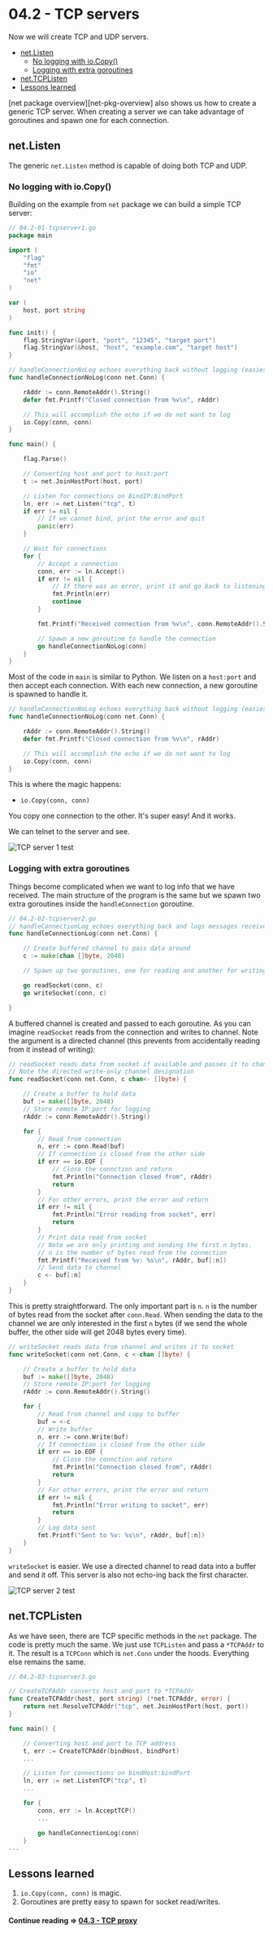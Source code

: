 # 04.2 - TCP servers
Now we will create TCP and UDP servers.

<!-- MarkdownTOC -->

- [net.Listen](#netlisten)
    - [No logging with io.Copy\(\)](#no-logging-with-iocopy)
    - [Logging with extra goroutines](#logging-with-extra-goroutines)
- [net.TCPListen](#nettcplisten)
- [Lessons learned](#lessons-learned)

<!-- /MarkdownTOC -->


[net package overview][net-pkg-overview] also shows us how to create a generic TCP server. When creating a server we can take advantage of goroutines and spawn one for each connection.

<a name="netlisten"></a>
## net.Listen
The generic `net.Listen` method is capable of doing both TCP and UDP.

<a name="no-logging-with-iocopy"></a>
### No logging with io.Copy()
Building on the example from `net` package we can build a simple TCP server:

``` go
// 04.2-01-tcpserver1.go
package main

import (
    "flag"
    "fmt"
    "io"
    "net"
)

var (
    host, port string
)

func init() {
    flag.StringVar(&port, "port", "12345", "target port")
    flag.StringVar(&host, "host", "example.com", "target host")
}

// handleConnectionNoLog echoes everything back without logging (easiest)
func handleConnectionNoLog(conn net.Conn) {

    rAddr := conn.RemoteAddr().String()
    defer fmt.Printf("Closed connection from %v\n", rAddr)

    // This will accomplish the echo if we do not want to log
    io.Copy(conn, conn)
}

func main() {

    flag.Parse()

    // Converting host and port to host:port
    t := net.JoinHostPort(host, port)

    // Listen for connections on BindIP:BindPort
    ln, err := net.Listen("tcp", t)
    if err != nil {
        // If we cannot bind, print the error and quit
        panic(err)
    }

    // Wait for connections
    for {
        // Accept a connection
        conn, err := ln.Accept()
        if err != nil {
            // If there was an error, print it and go back to listening
            fmt.Println(err)
            continue
        }

        fmt.Printf("Received connection from %v\n", conn.RemoteAddr().String())

        // Spawn a new goroutine to handle the connection
        go handleConnectionNoLog(conn)
    }
}
```

Most of the code in `main` is similar to Python. We listen on a `host:port` and then accept each connection. With each new connection, a new goroutine is spawned to handle it.

``` go
// handleConnectionNoLog echoes everything back without logging (easiest)
func handleConnectionNoLog(conn net.Conn) {

    rAddr := conn.RemoteAddr().String()
    defer fmt.Printf("Closed connection from %v\n", rAddr)

    // This will accomplish the echo if we do not want to log
    io.Copy(conn, conn)
}
```

This is where the magic happens:

- `io.Copy(conn, conn)`

You copy one connection to the other. It's super easy! And it works.

We can telnet to the server and see.

![TCP server 1 test](images/04/04.2-01-telnet-test1.png)

<a name="logging-with-extra-goroutines"></a>
### Logging with extra goroutines
Things become complicated when we want to log info that we have received. The main structure of the program is the same but we spawn two extra goroutines inside the `handleConnection` goroutine.

``` go
// 04.2-02-tcpserver2.go
// handleConnectionLog echoes everything back and logs messages received
func handleConnectionLog(conn net.Conn) {

    // Create buffered channel to pass data around
    c := make(chan []byte, 2048)

    // Spawn up two goroutines, one for reading and another for writing

    go readSocket(conn, c)
    go writeSocket(conn, c)

}
```

A buffered channel is created and passed to each goroutine. As you can imagine `readSocket` reads from the connection and writes to channel. Note the argument is a directed channel (this prevents from accidentally reading from it instead of writing):

``` go
// readSocket reads data from socket if available and passes it to channel
// Note the directed write-only channel designation
func readSocket(conn net.Conn, c chan<- []byte) {

    // Create a buffer to hold data
    buf := make([]byte, 2048)
    // Store remote IP:port for logging
    rAddr := conn.RemoteAddr().String()

    for {
        // Read from connection
        n, err := conn.Read(buf)
        // If connection is closed from the other side
        if err == io.EOF {
            // Close the connction and return
            fmt.Println("Connection closed from", rAddr)
            return
        }
        // For other errors, print the error and return
        if err != nil {
            fmt.Println("Error reading from socket", err)
            return
        }
        // Print data read from socket
        // Note we are only printing and sending the first n bytes.
        // n is the number of bytes read from the connection
        fmt.Printf("Received from %v: %s\n", rAddr, buf[:n])
        // Send data to channel
        c <- buf[:n]
    }
}
```

This is pretty straightforward. The only important part is `n`. `n` is the number of bytes read from the socket after `conn.Read`. When sending the data to the channel we are only interested in the first `n` bytes (if we send the whole buffer, the other side will get 2048 bytes every time).


``` go
// writeSocket reads data from channel and writes it to socket
func writeSocket(conn net.Conn, c <-chan []byte) {

    // Create a buffer to hold data
    buf := make([]byte, 2048)
    // Store remote IP:port for logging
    rAddr := conn.RemoteAddr().String()

    for {
        // Read from channel and copy to buffer
        buf = <-c
        // Write buffer
        n, err := conn.Write(buf)
        // If connection is closed from the other side
        if err == io.EOF {
            // Close the connction and return
            fmt.Println("Connection closed from", rAddr)
            return
        }
        // For other errors, print the error and return
        if err != nil {
            fmt.Println("Error writing to socket", err)
            return
        }
        // Log data sent
        fmt.Printf("Sent to %v: %s\n", rAddr, buf[:n])
    }
}
```

`writeSocket` is easier. We use a directed channel to read data into a buffer and send it off. This server is also not echo-ing back the first character.

![TCP server 2 test](images/04/04.2-02-telnet-test2.png)

<a name="nettcplisten"></a>
## net.TCPListen
As we have seen, there are TCP specific methods in the `net` package. The code is pretty much the same. We just use `TCPListen` and pass a `*TCPAddr` to it. The result is a `TCPConn` which is `net.Conn` under the hoods. Everything else remains the same.

``` go
// 04.2-03-tcpserver3.go

// CreateTCPAddr converts host and port to *TCPAddr
func CreateTCPAddr(host, port string) (*net.TCPAddr, error) {
    return net.ResolveTCPAddr("tcp", net.JoinHostPort(host, port))
}

func main() {

    // Converting host and port to TCP address
    t, err := CreateTCPAddr(bindHost, bindPort)
    ...

    // Listen for connections on bindHost:bindPort
    ln, err := net.ListenTCP("tcp", t)
    ...

    for {
        conn, err := ln.AcceptTCP()
        ...

        go handleConnectionLog(conn)
    }
...
```

<a name="lessons-learned"></a>
## Lessons learned

1. `io.Copy(conn, conn)` is magic.
2. Goroutines are pretty easy to spawn for socket read/writes.

#### Continue reading ⇒ [04.3 - TCP proxy](04.3.md)